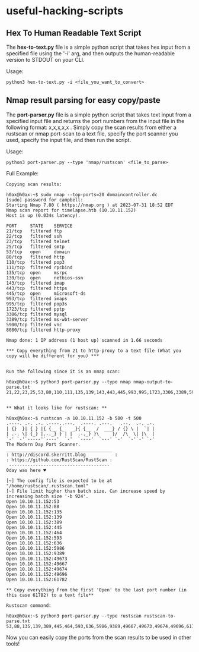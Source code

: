 # useful-hacking-scripts

## Hex To Human Readable Text Script

The __hex-to-text.py__ file is a simple python script that takes hex input from a specified file using the '-i' arg, and then outputs the human-readable version to STDOUT on your CLI.

Usage: 
```
python3 hex-to-text.py -i <file_you_want_to_convert>
```

## Nmap result parsing for easy copy/paste

The __port-parser.py__ file is a simple python script that takes text input from a specified input file and returns the port numbers from the input file in the following format: x,x,x,x,x . Simply copy the scan results from either a rustscan or nmap port-scan to a text file, specify the port scanner you used, specify the input file, and then run the script.

Usage:

```
python3 port-parser.py --type 'nmap/rustscan' <file_to_parse>
```

Full Example:

```
Copying scan results:

h0ax@h0ax:~$ sudo nmap --top-ports=20 domaincontroller.dc
[sudo] password for campbell: 
Starting Nmap 7.80 ( https://nmap.org ) at 2023-07-31 18:52 EDT
Nmap scan report for timelapse.htb (10.10.11.152)
Host is up (0.034s latency).

PORT     STATE    SERVICE
21/tcp   filtered ftp
22/tcp   filtered ssh
23/tcp   filtered telnet
25/tcp   filtered smtp
53/tcp   open     domain
80/tcp   filtered http
110/tcp  filtered pop3
111/tcp  filtered rpcbind
135/tcp  open     msrpc
139/tcp  open     netbios-ssn
143/tcp  filtered imap
443/tcp  filtered https
445/tcp  open     microsoft-ds
993/tcp  filtered imaps
995/tcp  filtered pop3s
1723/tcp filtered pptp
3306/tcp filtered mysql
3389/tcp filtered ms-wbt-server
5900/tcp filtered vnc
8080/tcp filtered http-proxy

Nmap done: 1 IP address (1 host up) scanned in 1.66 seconds

*** Copy everything from 21 to http-proxy to a text file (What you copy will be different for you) ***


Run the following since it is an nmap scan:

h0ax@h0ax:~$ python3 port-parser.py --type nmap nmap-output-to-parse.txt
21,22,23,25,53,80,110,111,135,139,143,443,445,993,995,1723,3306,3389,5900,8080


** What it looks like for rustscan: **

h0ax@h0ax:~$ rustscan -a 10.10.11.152 -b 500 -t 500
.----. .-. .-. .----..---.  .----. .---.   .--.  .-. .-.
| {}  }| { } |{ {__ {_   _}{ {__  /  ___} / {} \ |  `| |
| .-. \| {_} |.-._} } | |  .-._} }\     }/  /\  \| |\  |
`-' `-'`-----'`----'  `-'  `----'  `---' `-'  `-'`-' `-'
The Modern Day Port Scanner.
________________________________________
: http://discord.skerritt.blog           :
: https://github.com/RustScan/RustScan :
 --------------------------------------
0day was here ♥

[~] The config file is expected to be at "/home/rustscan/.rustscan.toml"
[~] File limit higher than batch size. Can increase speed by increasing batch size '-b 924'.
Open 10.10.11.152:53
Open 10.10.11.152:88
Open 10.10.11.152:135
Open 10.10.11.152:139
Open 10.10.11.152:389
Open 10.10.11.152:445
Open 10.10.11.152:464
Open 10.10.11.152:593
Open 10.10.11.152:636
Open 10.10.11.152:5986
Open 10.10.11.152:9389
Open 10.10.11.152:49673
Open 10.10.11.152:49667
Open 10.10.11.152:49674
Open 10.10.11.152:49696
Open 10.10.11.152:61782

** Copy everything from the first 'Open' to the last port number (in this case 61782) to a text file**

Rustscan command:

h0ax@h0ax:~$ python3 port-parser.py --type rustscan rustscan-to-parse.txt 
53,88,135,139,389,445,464,593,636,5986,9389,49667,49673,49674,49696,61782

```

Now you can easily copy the ports from the scan results to be used in other tools!
